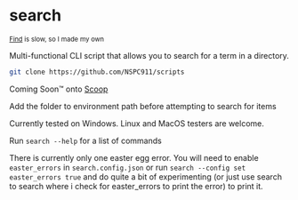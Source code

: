 # search
<sub><a href="https://learn.microsoft.com/en-us/windows-server/administration/windows-commands/find">Find</a> is slow, so I made my own</sub>

Multi-functional CLI script that allows you to search for a term in a directory.

```sh
git clone https://github.com/NSPC911/scripts
```

Coming Soon™ onto [Scoop](https://scoop.sh)

Add the folder to environment path before attempting to search for items

Currently tested on Windows. Linux and MacOS testers are welcome.

Run `search --help` for a list of commands

There is currently only one easter egg error. You will need to enable `easter_errors` in `search.config.json` or run `search --config set easter_errors true` and do quite a bit of experimenting (or just use search to search where i check for easter_errors to print the error) to print it.